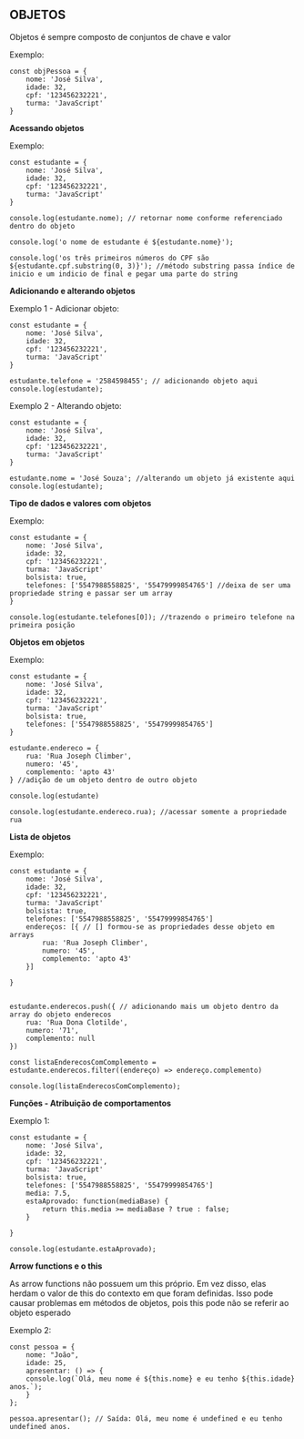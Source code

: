 <h2>OBJETOS</h2>

Objetos é sempre composto de conjuntos de chave e valor

Exemplo:

~~~
const objPessoa = {
	nome: 'José Silva',
	idade: 32,
	cpf: '123456232221',
	turma: 'JavaScript'
}
~~~

<b>Acessando objetos</b>

Exemplo:

~~~
const estudante = {
	nome: 'José Silva',
	idade: 32,
	cpf: '123456232221',
	turma: 'JavaScript'
}

console.log(estudante.nome); // retornar nome conforme referenciado dentro do objeto

console.log('o nome de estudante é ${estudante.nome}');

console.log('os três primeiros números do CPF são ${estudante.cpf.substring(0, 3)}'); //método substring passa índice de inicio e um indicio de final e pegar uma parte do string
~~~

<b>Adicionando e alterando objetos</b>

Exemplo 1 - Adicionar objeto:

~~~
const estudante = {
	nome: 'José Silva',
	idade: 32,
	cpf: '123456232221',
	turma: 'JavaScript'
}

estudante.telefone = '2584598455'; // adicionando objeto aqui
console.log(estudante);
~~~

Exemplo 2 - Alterando objeto:

~~~
const estudante = {
	nome: 'José Silva',
	idade: 32,
	cpf: '123456232221',
	turma: 'JavaScript'
}

estudante.nome = 'José Souza'; //alterando um objeto já existente aqui
console.log(estudante);
~~~


<b>Tipo de dados e valores com objetos</b>

Exemplo:

~~~
const estudante = {
	nome: 'José Silva',
	idade: 32,
	cpf: '123456232221',
	turma: 'JavaScript'
	bolsista: true,
	telefones: ['5547988558825', '55479999854765'] //deixa de ser uma propriedade string e passar ser um array
}

console.log(estudante.telefones[0]); //trazendo o primeiro telefone na primeira posição
~~~

<b>Objetos em objetos</b>

Exemplo:

~~~
const estudante = {
	nome: 'José Silva',
	idade: 32,
	cpf: '123456232221',
	turma: 'JavaScript'
	bolsista: true,
	telefones: ['5547988558825', '55479999854765'] 
}

estudante.endereco = {
	rua: 'Rua Joseph Climber',
	numero: '45',
	complemento: 'apto 43'
} //adição de um objeto dentro de outro objeto

console.log(estudante)

console.log(estudante.endereco.rua); //acessar somente a propriedade rua
~~~

<b>Lista de objetos</b>

Exemplo:

~~~
const estudante = {
	nome: 'José Silva',
	idade: 32,
	cpf: '123456232221',
	turma: 'JavaScript'
	bolsista: true,
	telefones: ['5547988558825', '55479999854765'] 
	endereços: [{ // [] formou-se as propriedades desse objeto em arrays
		rua: 'Rua Joseph Climber',
		numero: '45',
		complemento: 'apto 43'
	}]

}


estudante.enderecos.push({ // adicionando mais um objeto dentro da array do objeto enderecos
	rua: 'Rua Dona Clotilde',
	numero: '71',
	complemento: null
})

const listaEnderecosComComplemento = estudante.enderecos.filter((endereço) => endereço.complemento)

console.log(listaEnderecosComComplemento);
~~~

<b>Funções - Atribuição de comportamentos</b>

Exemplo 1:

~~~
const estudante = {
	nome: 'José Silva',
	idade: 32,
	cpf: '123456232221',
	turma: 'JavaScript'
	bolsista: true,
	telefones: ['5547988558825', '55479999854765'] 
	media: 7.5,
	estaAprovado: function(mediaBase) {
		return this.media >= mediaBase ? true : false;
	}

}

console.log(estudante.estaAprovado);
~~~

<b>Arrow functions e o this</b>

As arrow functions não possuem um this próprio. Em vez disso, elas herdam o valor de this do contexto em que foram definidas. Isso pode causar problemas em métodos de objetos, pois this pode não se referir ao objeto esperado

Exemplo 2:

~~~
const pessoa = {
	nome: "João",
	idade: 25,
	apresentar: () => {
	console.log(`Olá, meu nome é ${this.nome} e eu tenho ${this.idade} anos.`);
	}
};

pessoa.apresentar(); // Saída: Olá, meu nome é undefined e eu tenho undefined anos.
~~~

